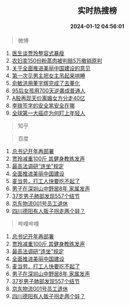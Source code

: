 <div align="center"><h2>实时热搜榜</h2><h4>2024-01-12 04:56:01</h4></div>

> 微博  

1. [医生谈贾玲整容式暴瘦](https://s.weibo.com/weibo?q=%23%E5%8C%BB%E7%94%9F%E8%B0%88%E8%B4%BE%E7%8E%B2%E6%95%B4%E5%AE%B9%E5%BC%8F%E6%9A%B4%E7%98%A6%23&t=31&band_rank=1&Refer=top)<br />
2. [农妇卖150份粉蒸肉被判赔5万撤销原判](https://s.weibo.com/weibo?q=%23%E5%86%9C%E5%A6%87%E5%8D%96150%E4%BB%BD%E7%B2%89%E8%92%B8%E8%82%89%E8%A2%AB%E5%88%A4%E8%B5%945%E4%B8%87%E6%92%A4%E9%94%80%E5%8E%9F%E5%88%A4%23&t=31&band_rank=2&Refer=top)<br />
3. [关于全面推进美丽中国建设的意见](https://s.weibo.com/weibo?q=%23%E5%85%B3%E4%BA%8E%E5%85%A8%E9%9D%A2%E6%8E%A8%E8%BF%9B%E7%BE%8E%E4%B8%BD%E4%B8%AD%E5%9B%BD%E5%BB%BA%E8%AE%BE%E7%9A%84%E6%84%8F%E8%A7%81%23&t=31&band_rank=3&Refer=top)<br />
4. [第一次见男主把女主吊起来哄睡](https://s.weibo.com/weibo?q=%E7%AC%AC%E4%B8%80%E6%AC%A1%E8%A7%81%E7%94%B7%E4%B8%BB%E6%8A%8A%E5%A5%B3%E4%B8%BB%E5%90%8A%E8%B5%B7%E6%9D%A5%E5%93%84%E7%9D%A1&t=31&band_rank=4&Refer=top)<br />
5. [俞敏洪用董宇辉完成了去董化](https://s.weibo.com/weibo?q=%23%E4%BF%9E%E6%95%8F%E6%B4%AA%E7%94%A8%E8%91%A3%E5%AE%87%E8%BE%89%E5%AE%8C%E6%88%90%E4%BA%86%E5%8E%BB%E8%91%A3%E5%8C%96%23&t=31&band_rank=5&Refer=top)<br />
6. [95后女孩用700天逆袭成普通人](https://s.weibo.com/weibo?q=%2395%E5%90%8E%E5%A5%B3%E5%AD%A9%E7%94%A8700%E5%A4%A9%E9%80%86%E8%A2%AD%E6%88%90%E6%99%AE%E9%80%9A%E4%BA%BA%23&t=31&band_rank=6&Refer=top)<br />
7. [A股再现天价离婚女方分走40亿](https://s.weibo.com/weibo?q=%23A%E8%82%A1%E5%86%8D%E7%8E%B0%E5%A4%A9%E4%BB%B7%E7%A6%BB%E5%A9%9A%E5%A5%B3%E6%96%B9%E5%88%86%E8%B5%B040%E4%BA%BF%23&t=31&band_rank=7&Refer=top)<br />
8. [李铁签字的安全笔安全在哪](https://s.weibo.com/weibo?q=%23%E6%9D%8E%E9%93%81%E7%AD%BE%E5%AD%97%E7%9A%84%E5%AE%89%E5%85%A8%E7%AC%94%E5%AE%89%E5%85%A8%E5%9C%A8%E5%93%AA%23&t=31&band_rank=8&Refer=top)<br />
9. [全球第一大癌症为何盯上年轻人](https://s.weibo.com/weibo?q=%23%E5%85%A8%E7%90%83%E7%AC%AC%E4%B8%80%E5%A4%A7%E7%99%8C%E7%97%87%E4%B8%BA%E4%BD%95%E7%9B%AF%E4%B8%8A%E5%B9%B4%E8%BD%BB%E4%BA%BA%23&t=31&band_rank=9&Refer=top)<br />

> 知乎  


> 百度  

1. [总书记开年再部署](https://www.baidu.com/s?wd=%E6%80%BB%E4%B9%A6%E8%AE%B0%E5%BC%80%E5%B9%B4%E5%86%8D%E9%83%A8%E7%BD%B2&sa=fyb_news&rsv_dl=fyb_news)<br />
2. [贾玲减重100斤 其健身教练发声](https://www.baidu.com/s?wd=%E8%B4%BE%E7%8E%B2%E5%87%8F%E9%87%8D100%E6%96%A4+%E5%85%B6%E5%81%A5%E8%BA%AB%E6%95%99%E7%BB%83%E5%8F%91%E5%A3%B0&sa=fyb_news&rsv_dl=fyb_news)<br />
3. [最高法调研“连坐”规定](https://www.baidu.com/s?wd=%E6%9C%80%E9%AB%98%E6%B3%95%E8%B0%83%E7%A0%94%E2%80%9C%E8%BF%9E%E5%9D%90%E2%80%9D%E8%A7%84%E5%AE%9A&sa=fyb_news&rsv_dl=fyb_news)<br />
4. [全面推进美丽中国建设](https://www.baidu.com/s?wd=%E5%85%A8%E9%9D%A2%E6%8E%A8%E8%BF%9B%E7%BE%8E%E4%B8%BD%E4%B8%AD%E5%9B%BD%E5%BB%BA%E8%AE%BE&sa=fyb_news&rsv_dl=fyb_news)<br />
5. [麦当劳，打工人快要吃不起了](https://www.baidu.com/s?wd=%E9%BA%A6%E5%BD%93%E5%8A%B3%EF%BC%8C%E6%89%93%E5%B7%A5%E4%BA%BA%E5%BF%AB%E8%A6%81%E5%90%83%E4%B8%8D%E8%B5%B7%E4%BA%86&sa=fyb_news&rsv_dl=fyb_news)<br />
6. [男子在深圳山中野居8年 家属发声](https://www.baidu.com/s?wd=%E7%94%B7%E5%AD%90%E5%9C%A8%E6%B7%B1%E5%9C%B3%E5%B1%B1%E4%B8%AD%E9%87%8E%E5%B1%858%E5%B9%B4+%E5%AE%B6%E5%B1%9E%E5%8F%91%E5%A3%B0&sa=fyb_news&rsv_dl=fyb_news)<br />
7. [37岁男子肺部发现557个结节](https://www.baidu.com/s?wd=37%E5%B2%81%E7%94%B7%E5%AD%90%E8%82%BA%E9%83%A8%E5%8F%91%E7%8E%B0557%E4%B8%AA%E7%BB%93%E8%8A%82&sa=fyb_news&rsv_dl=fyb_news)<br />
8. [京东物流001号员工退休](https://www.baidu.com/s?wd=%E4%BA%AC%E4%B8%9C%E7%89%A9%E6%B5%81001%E5%8F%B7%E5%91%98%E5%B7%A5%E9%80%80%E4%BC%91&sa=fyb_news&rsv_dl=fyb_news)<br />
9. [四川德阳有人贩子拐走两个娃？](https://www.baidu.com/s?wd=%E5%9B%9B%E5%B7%9D%E5%BE%B7%E9%98%B3%E6%9C%89%E4%BA%BA%E8%B4%A9%E5%AD%90%E6%8B%90%E8%B5%B0%E4%B8%A4%E4%B8%AA%E5%A8%83%EF%BC%9F&sa=fyb_news&rsv_dl=fyb_news)<br />

> 哔哩哔哩  

1. [总书记开年再部署](https://www.baidu.com/s?wd=%E6%80%BB%E4%B9%A6%E8%AE%B0%E5%BC%80%E5%B9%B4%E5%86%8D%E9%83%A8%E7%BD%B2&sa=fyb_news&rsv_dl=fyb_news)<br />
2. [贾玲减重100斤 其健身教练发声](https://www.baidu.com/s?wd=%E8%B4%BE%E7%8E%B2%E5%87%8F%E9%87%8D100%E6%96%A4+%E5%85%B6%E5%81%A5%E8%BA%AB%E6%95%99%E7%BB%83%E5%8F%91%E5%A3%B0&sa=fyb_news&rsv_dl=fyb_news)<br />
3. [最高法调研“连坐”规定](https://www.baidu.com/s?wd=%E6%9C%80%E9%AB%98%E6%B3%95%E8%B0%83%E7%A0%94%E2%80%9C%E8%BF%9E%E5%9D%90%E2%80%9D%E8%A7%84%E5%AE%9A&sa=fyb_news&rsv_dl=fyb_news)<br />
4. [全面推进美丽中国建设](https://www.baidu.com/s?wd=%E5%85%A8%E9%9D%A2%E6%8E%A8%E8%BF%9B%E7%BE%8E%E4%B8%BD%E4%B8%AD%E5%9B%BD%E5%BB%BA%E8%AE%BE&sa=fyb_news&rsv_dl=fyb_news)<br />
5. [麦当劳，打工人快要吃不起了](https://www.baidu.com/s?wd=%E9%BA%A6%E5%BD%93%E5%8A%B3%EF%BC%8C%E6%89%93%E5%B7%A5%E4%BA%BA%E5%BF%AB%E8%A6%81%E5%90%83%E4%B8%8D%E8%B5%B7%E4%BA%86&sa=fyb_news&rsv_dl=fyb_news)<br />
6. [男子在深圳山中野居8年 家属发声](https://www.baidu.com/s?wd=%E7%94%B7%E5%AD%90%E5%9C%A8%E6%B7%B1%E5%9C%B3%E5%B1%B1%E4%B8%AD%E9%87%8E%E5%B1%858%E5%B9%B4+%E5%AE%B6%E5%B1%9E%E5%8F%91%E5%A3%B0&sa=fyb_news&rsv_dl=fyb_news)<br />
7. [37岁男子肺部发现557个结节](https://www.baidu.com/s?wd=37%E5%B2%81%E7%94%B7%E5%AD%90%E8%82%BA%E9%83%A8%E5%8F%91%E7%8E%B0557%E4%B8%AA%E7%BB%93%E8%8A%82&sa=fyb_news&rsv_dl=fyb_news)<br />
8. [京东物流001号员工退休](https://www.baidu.com/s?wd=%E4%BA%AC%E4%B8%9C%E7%89%A9%E6%B5%81001%E5%8F%B7%E5%91%98%E5%B7%A5%E9%80%80%E4%BC%91&sa=fyb_news&rsv_dl=fyb_news)<br />
9. [四川德阳有人贩子拐走两个娃？](https://www.baidu.com/s?wd=%E5%9B%9B%E5%B7%9D%E5%BE%B7%E9%98%B3%E6%9C%89%E4%BA%BA%E8%B4%A9%E5%AD%90%E6%8B%90%E8%B5%B0%E4%B8%A4%E4%B8%AA%E5%A8%83%EF%BC%9F&sa=fyb_news&rsv_dl=fyb_news)<br />
